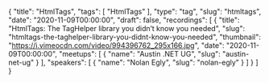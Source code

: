 {
  "title": "HtmlTags",
  "tags": [
    "HtmlTags"
  ],
  "type": "tag",
  "slug": "htmltags",
  "date": "2020-11-09T00:00:00",
  "draft": false,
  "recordings": [
    {
      "title": "HtmlTags: The TagHelper library you didn’t know you needed",
      "slug": "htmltags-the-taghelper-library-you-didnt-know-you-needed",
      "thumbnail": "https://i.vimeocdn.com/video/994396762_295x166.jpg",
      "date": "2020-11-09T00:00:00",
      "meetups": [
        {
          "name": "Austin .NET UG",
          "slug": "austin-net-ug"
        }
      ],
      "speakers": [
        {
          "name": "Nolan Egly",
          "slug": "nolan-egly"
        }
      ]
    }
  ]
}
